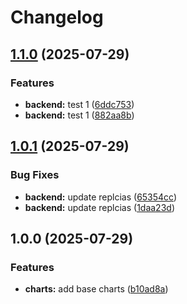 # Changelog

## [1.1.0](https://github.com/valkiriaaquatica/release-please-monorepo/compare/backend-v1.0.1...backend-v1.1.0) (2025-07-29)


### Features

* **backend:** test 1 ([6ddc753](https://github.com/valkiriaaquatica/release-please-monorepo/commit/6ddc753e8b64a68d0183674c59a27b8b3ff8dd49))
* **backend:** test 1 ([882aa8b](https://github.com/valkiriaaquatica/release-please-monorepo/commit/882aa8b97d4dc2160cafb4366aeeb8522fb11fee))

## [1.0.1](https://github.com/valkiriaaquatica/release-please-monorepo/compare/backend-v1.0.0...backend-v1.0.1) (2025-07-29)


### Bug Fixes

* **backend:** update replcias ([65354cc](https://github.com/valkiriaaquatica/release-please-monorepo/commit/65354cc0a2a207338b75a71fe6a7947dfe8f3a5a))
* **backend:** update replcias ([1daa23d](https://github.com/valkiriaaquatica/release-please-monorepo/commit/1daa23d5d33ed80cf444e3c3159be854aa8504f9))

## 1.0.0 (2025-07-29)


### Features

* **charts:** add base charts ([b10ad8a](https://github.com/valkiriaaquatica/release-please-monorepo/commit/b10ad8aa22db9df09b72e03e525ba773ff327fe3))

